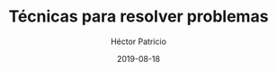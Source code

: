 ---
title: "Técnicas para resolver problemas"
date: 2019-08-18
author: Héctor Patricio
tags:
categories: 
comments: true
excerpt: "Escribe aquí un buen resumen de tu artículo"
header:
  overlay_image: #image
---